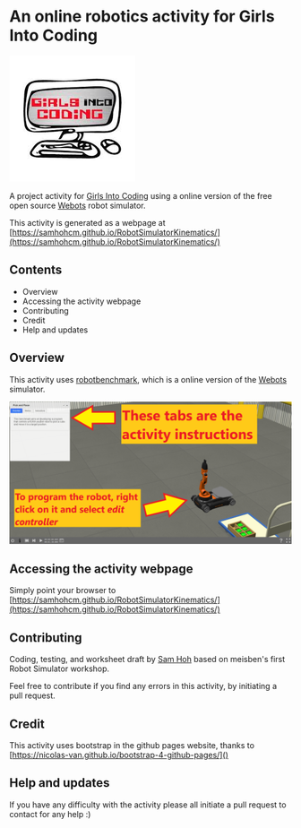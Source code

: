 # An online robotics activity for Girls Into Coding

[![logoPicture](images/girlsIntoCodingLogo.jpg)](https://www.girlsintocoding.com/)

A project activity for [Girls Into Coding](https://www.girlsintocoding.com/) using a online version of the free open source [Webots](https://www.cyberbotics.com/) robot simulator.

This activity is generated as a webpage at [https://samhohcm.github.io/RobotSimulatorKinematics/](https://samhohcm.github.io/RobotSimulatorKinematics/)

## Contents

- Overview
- Accessing the activity webpage
- Contributing
- Credit
- Help and updates

## Overview

This activity uses [robotbenchmark](https://robotbenchmark.net/), which is a online version of the [Webots](https://www.cyberbotics.com/) simulator. 

![Activity2Picture](images/image1.png)

## Accessing the activity webpage

Simply point your browser to [https://samhohcm.github.io/RobotSimulatorKinematics/](https://samhohcm.github.io/RobotSimulatorKinematics/)

## Contributing

Coding, testing, and worksheet draft by [Sam Hoh](https://github.com/samhohcm) based on meisben's first Robot Simulator workshop.

Feel free to contribute if you find any errors in this activity, by initiating a pull request.

## Credit

This activity uses bootstrap in the github pages website, thanks to [https://nicolas-van.github.io/bootstrap-4-github-pages/]()

## Help and updates

If you have any difficulty with the activity please all initiate a pull request to contact for any help :)
